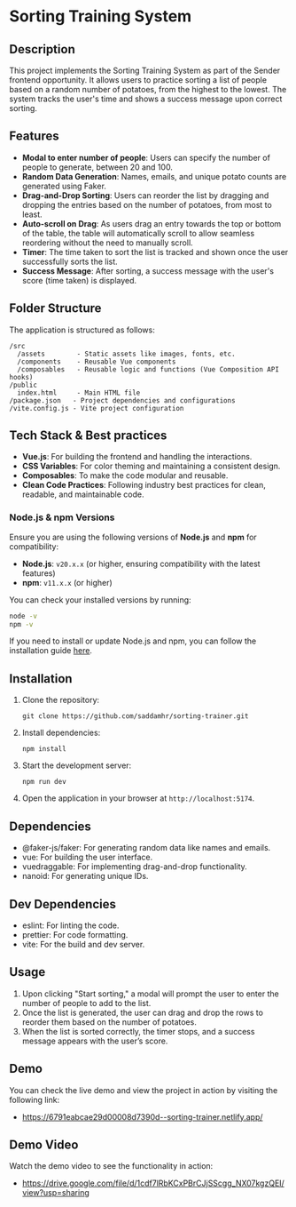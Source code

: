 # Sorting Training System

## Description

This project implements the Sorting Training System as part of the Sender frontend opportunity. It allows users to practice sorting a list of people based on a random number of potatoes, from the highest to the lowest. The system tracks the user's time and shows a success message upon correct sorting.

## Features

- **Modal to enter number of people**: Users can specify the number of people to generate, between 20 and 100.
- **Random Data Generation**: Names, emails, and unique potato counts are generated using Faker.
- **Drag-and-Drop Sorting**: Users can reorder the list by dragging and dropping the entries based on the number of potatoes, from most to least.
- **Auto-scroll on Drag**: As users drag an entry towards the top or bottom of the table, the table will automatically scroll to allow seamless reordering without the need to manually scroll.
- **Timer**: The time taken to sort the list is tracked and shown once the user successfully sorts the list.
- **Success Message**: After sorting, a success message with the user's score (time taken) is displayed.


## Folder Structure

The application is structured as follows:

```
/src
  /assets        - Static assets like images, fonts, etc.
  /components    - Reusable Vue components
  /composables   - Reusable logic and functions (Vue Composition API hooks)
/public
  index.html     - Main HTML file
/package.json   - Project dependencies and configurations
/vite.config.js - Vite project configuration
```


## Tech Stack & Best practices

- **Vue.js**: For building the frontend and handling the interactions.
- **CSS Variables**: For color theming and maintaining a consistent design.
- **Composables**: To make the code modular and reusable.
- **Clean Code Practices**: Following industry best practices for clean, readable, and maintainable code.


### Node.js & npm Versions

Ensure you are using the following versions of **Node.js** and **npm** for compatibility:

- **Node.js**: `v20.x.x` (or higher, ensuring compatibility with the latest features)
- **npm**: `v11.x.x` (or higher)

You can check your installed versions by running:

```bash
node -v
npm -v
```

If you need to install or update Node.js and npm, you can follow the installation guide [here](https://nodejs.org/).

## Installation

1. Clone the repository:

   ```
   git clone https://github.com/saddamhr/sorting-trainer.git
   ```

2. Install dependencies:

   ```
   npm install
   ```

3. Start the development server:

   ```
   npm run dev
   ```

4. Open the application in your browser at `http://localhost:5174`.

## Dependencies
- @faker-js/faker: For generating random data like names and emails.
- vue: For building the user interface.
- vuedraggable: For implementing drag-and-drop functionality.
- nanoid: For generating unique IDs.

## Dev Dependencies
- eslint: For linting the code.
- prettier: For code formatting.
- vite: For the build and dev server.

## Usage

1. Upon clicking "Start sorting," a modal will prompt the user to enter the number of people to add to the list.
2. Once the list is generated, the user can drag and drop the rows to reorder them based on the number of potatoes.
3. When the list is sorted correctly, the timer stops, and a success message appears with the user’s score.

## Demo

You can check the live demo and view the project in action by visiting the following link:

- https://6791eabcae29d00008d7390d--sorting-trainer.netlify.app/

## Demo Video

Watch the demo video to see the functionality in action:

- https://drive.google.com/file/d/1cdf7lRbKCxPBrCJjSScgg_NX07kgzQEI/view?usp=sharing
